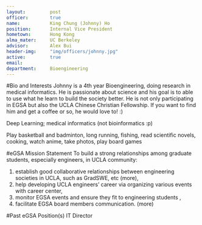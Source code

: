 ```yaml
---
layout:     	post
officer:        true
name:     	 	King Chung (Johnny) Ho
position: 		Internal Vice President 
hometown: 		Hong Kong
alma_mater: 	UC Berkeley
advisor: 		Alex Bui
header-img: 	"img/officers/johnny.jpg"
active: 		true
email: 			
department: 	Bioengineering
---
```


#Bio and Interests
Johnny is a 4th year Bioengineering, doing research in medical informatics. He is passionate about science and his goal is to able to use what he learn to build the society better. He is not only participating in EGSA but also the UCLA Chinese Christian Fellowship. If you want to find him and get a coffee or so, he would love to! :)

Deep Learning; medical informatics (not bioinformatics :p)

Play basketball and badminton, long running, fishing, read scientific novels, cooking, watch anime, take photos, play board games

#eGSA Mission Statement
To build a strong relationships among graduate students, especially engineers, in UCLA community: 

1. establish good collaborative relationships between engineering societies in UCLA, such as GradSWE, etc (more), 
2. help developing UCLA engineers’ career via organizing various events with career center, 
3.  monitor EGSA events and ensure they fit to engineering students , 
4. facilitate EGSA board members communication. (more)

#Past eGSA Position(s)
IT Director